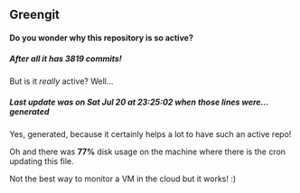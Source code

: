 ## Greengit

#### Do you wonder why this repository is so active?

##### After all it has 3819 commits!

But is it *really* active? Well...

##### Last update was on Sat Jul 20 at 23:25:02 when those lines were... generated

Yes, generated, because it certainly helps a lot to have such an active repo!

Oh and there was **77%** disk usage on the machine
where there is the cron updating this file.

Not the best way to monitor a VM in the cloud but it works! :)

